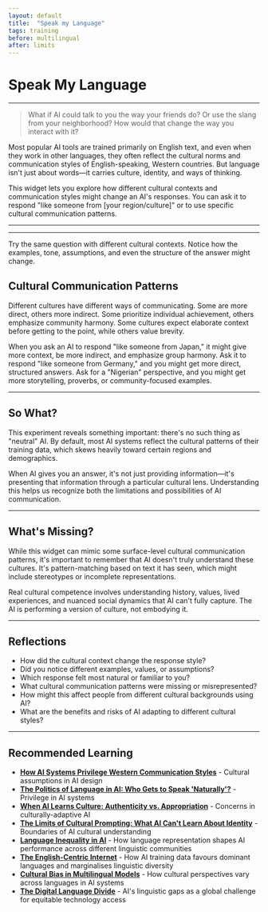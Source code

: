 ```yaml
---
layout: default
title:  "Speak my Language"
tags: training
before: multilingual
after: limits
---
```


# **Speak My Language**

---

> What if AI could talk to you the way your friends do? Or use the slang from your neighborhood? How would that change the way you interact with it?

Most popular AI tools are trained primarily on English text, and even when they work in other languages, they often reflect the cultural norms and communication styles of English-speaking, Western countries. But language isn't just about words—it carries culture, identity, and ways of thinking.

This widget lets you explore how different cultural contexts and communication styles might change an AI's responses. You can ask it to respond "like someone from [your region/culture]" or 
to use specific cultural communication patterns.

---

<script
	type="module"
	src="https://gradio.s3-us-west-2.amazonaws.com/5.16.1/gradio.js"
></script>

<gradio-app src="https://willsh1997-llm-multilingual-demo.hf.space"></gradio-app>

---

Try the same question with different cultural contexts. Notice how the examples, tone, assumptions, and even the structure of the answer might change.

## **Cultural Communication Patterns**

Different cultures have different ways of communicating. Some are more direct, others more indirect. Some prioritize individual achievement, others emphasize community harmony. Some cultures expect elaborate context before getting to the point, while others value brevity.

When you ask an AI to respond "like someone from Japan," it might give more context, be more indirect, and emphasize group harmony. Ask it to respond "like someone from Germany," and you might get more direct, structured answers. Ask for a "Nigerian" perspective, and you might get more storytelling, proverbs, or community-focused examples.

---

## **So What?**

This experiment reveals something important: there's no such thing as "neutral" AI. By default, most AI systems reflect the cultural patterns of their training data, which skews heavily toward certain regions and demographics. 

When AI gives you an answer, it's not just providing information—it's presenting that information through a particular cultural lens. Understanding this helps us recognize both the limitations and possibilities of AI communication.

---

## **What's Missing?**

While this widget can mimic some surface-level cultural communication patterns, it's important to remember that AI doesn't truly understand these cultures. It's pattern-matching based on text it has seen, which might include stereotypes or incomplete representations.

Real cultural competence involves understanding history, values, lived experiences, and nuanced social dynamics that AI can't fully capture. The AI is performing a version of culture, not embodying it.

---

## **Reflections**

* How did the cultural context change the response style?
* Did you notice different examples, values, or assumptions?
* Which response felt most natural or familiar to you?
* What cultural communication patterns were missing or misrepresented?
* How might this affect people from different cultural backgrounds using AI?
* What are the benefits and risks of AI adapting to different cultural styles?

---

## **Recommended Learning**

* [**How AI Systems Privilege Western Communication Styles**](https://theconversation.com/ai-chatbots-cultural-bias-western-values-196234) - Cultural assumptions in AI design
* [**The Politics of Language in AI: Who Gets to Speak 'Naturally'?**](https://www.theguardian.com/technology/2024/mar/15/ai-language-bias-cultural-representation) - Privilege in AI systems
* [**When AI Learns Culture: Authenticity vs. Appropriation**](https://www.wired.com/story/ai-cultural-adaptation-authenticity-appropriation/) - Concerns in culturally-adaptive AI
* [**The Limits of Cultural Prompting: What AI Can't Learn About Identity**](https://www.ft.com/content/ai-cultural-competence-limitations-2024) - Boundaries of AI cultural understanding
* **[Language Inequality in AI](https://arxiv.org/abs/2305.14486)** - How language representation shapes AI performance across different linguistic communities
* **[The English-Centric Internet](https://restofworld.org/2023/ai-training-data-non-english/)** - How AI training data favours dominant languages and marginalises linguistic diversity
* **[Cultural Bias in Multilingual Models](https://aclanthology.org/2022.acl-long.482/)** - How cultural perspectives vary across languages in AI systems
* **[The Digital Language Divide](https://www.weforum.org/stories/2024/09/ai-linguistic-diversity-gap-missed-opportunity/)** - AI's linguistic gaps as a global challenge for equitable technology access
